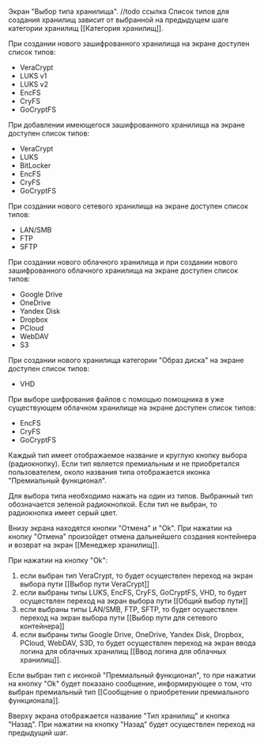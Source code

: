 Экран "Выбор типа хранилища".
//todo ссылка
Список типов для создания хранилищ зависит от выбранной на предыдущем шаге категории хранилищ [[Категория хранилищ]].  

При создании нового зашифрованного хранилища на экране доступен список типов:
* VeraCrypt
* LUKS v1
* LUKS v2
* EncFS
* CryFS
* GoCryptFS

При добавлении имеющегося зашифрованного хранилища на экране доступен список типов:
* VeraCrypt
* LUKS
* BitLocker
* EncFS
* CryFS
* GoCryptFS

При создании нового сетевого хранилища на экране доступен список типов:
* LAN/SMB
* FTP
* SFTP

При создании нового облачного хранилища и при создании нового зашифрованного облачного хранилища на экране доступен список типов:
* Google Drive
* OneDrive
* Yandex Disk
* Dropbox
* PCloud
* WebDAV
* S3

При создании нового хранилища категории "Образ диска" на экране доступен список типов:
* VHD

При выборе шифрования файлов с помощью помощника в уже существующем облачном хранилище на экране доступен список типов:
* EncFS
* CryFS
* GoCryptFS

Каждый тип имеет отображаемое название и круглую кнопку выбора (радиокнопку). Если тип является премиальным и не приобретался пользователем, около названия типа отображается иконка "Премиальный функционал".

Для выбора типа необходимо нажать на один из типов. Выбранный тип обозначается зеленой радиокнопкой. Если тип не выбран, то радиокнопка имеет серый цвет.

Внизу экрана находятся кнопки "Отмена" и "Ok".
При нажатии на кнопку "Отмена" произойдет отмена дальнейшего создания контейнера и возврат на экран [[Менеджер хранилищ]].

При нажатии на кнопку "Ok":
1) если выбран тип VeraCrypt, то будет осуществлен переход на экран выбора пути [[Выбор пути VeraCrypt]]
2) если выбраны типы LUKS, EncFS, CryFS, GoCryptFS, VHD, то будет осуществлен переход на экран выбора пути [[Общий выбор пути]]
3) если выбраны типы LAN/SMB, FTP, SFTP, то будет осуществлен переход на экран выбора пути [[Выбор пути для сетевого контейнера]]
4) если выбраны типы Google Drive, OneDrive, Yandex Disk, Dropbox, PCloud, WebDAV, S3D, то будет осуществлен переход на экран ввода логина для облачных хранилищ [[Ввод логина для облачных хранилищ]].

Если выбран тип с иконкой "Премиальный функционал", то при нажатии на кнопку "Ok" будет показано сообщение, информирующее о том, что выбран премиальный тип [[Сообщение о приобретении премиального функционала]].

Вверху экрана отображается название "Тип хранилищ" и кнопка "Назад". При нажатии на кнопку "Назад" будет осуществлен переход на предыдущий шаг.